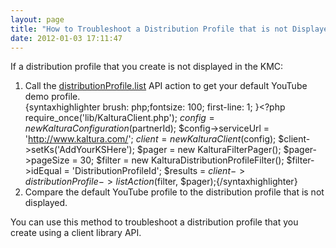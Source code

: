 ```yaml
---
layout: page
title: "How to Troubleshoot a Distribution Profile that is not Displayed in the KMC"
date: 2012-01-03 17:11:47
---
```


If a distribution profile that you create is not displayed in the KMC:

1.  Call the [distributionProfile.list][1] API action to get your default YouTube demo profile.  
    {syntaxhighlighter brush: php;fontsize: 100; first-line: 1; }<?php require_once('lib/KalturaClient.php'); $config = new KalturaConfiguration($partnerId); $config->serviceUrl = 'http://www.kaltura.com/'; $client = new KalturaClient($config); $client->setKs('AddYourKSHere'); $pager = new KalturaFilterPager(); $pager->pageSize = 30; $filter = new KalturaDistributionProfileFilter(); $filter->idEqual = 'DistributionProfileId'; $results = $client-> distributionProfile ->listAction($filter, $pager);{/syntaxhighlighter}
2.  Compare the default YouTube profile to the distribution profile that is not displayed.

 [1]: http://www.kaltura.com/api_v3/testmeDoc/index.php?service=contentdistribution_distributionprofile&action=list

<span class="mce-note-graphic">You can use this method to troubleshoot a distribution profile that you create using a client library API.</span>